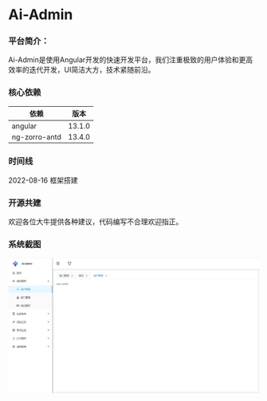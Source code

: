 # Ai-Admin

### 平台简介：
Ai-Admin是使用Angular开发的快速开发平台，我们注重极致的用户体验和更高效率的迭代开发，UI简洁大方，技术紧随前沿。

### 核心依赖

| 依赖                   | 版本         |
| ---------------------- |------------|
| angular            | 13.1.0      |
| ng-zorro-antd           | 13.4.0   |

### 时间线
2022-08-16 框架搭建

### 开源共建
欢迎各位大牛提供各种建议，代码编写不合理欢迎指正。

### 系统截图

![layout](./screenshots/layout.jpg)

